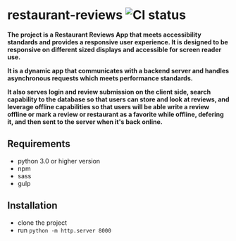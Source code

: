 # restaurant-reviews ![CI status](https://img.shields.io/badge/development-ongoing-blue.svg)
**The project is a Restaurant Reviews App that meets accessibility standards and provides a responsive user experience. It is designed to be responsive on different sized displays and accessible for screen reader use.**

**It is a dynamic app that communicates with a backend server and handles asynchronous requests which meets performance standards.**

**It also serves login and review submission on the client side, search capability to the database so that users can store and look at reviews, and leverage offline capabilities so that users will be able write a review offline or mark a review or restaurant as a favorite while offline, defering it, and then sent to the server when it's back online.**

## Requirements
* python 3.0 or higher version
* npm
* sass
* gulp

## Installation
* clone the project
* run ```python -m http.server 8000```
